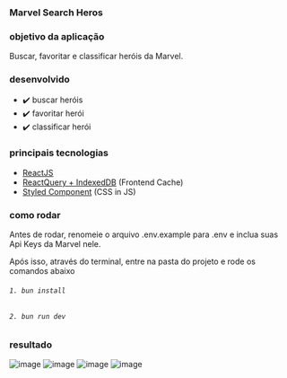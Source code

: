### Marvel Search Heros

### objetivo da aplicação
Buscar, favoritar e classificar heróis da Marvel.

### desenvolvido
* ✔️ buscar heróis
* ✔️ favoritar herói
* ✔️ classificar herói

### principais tecnologias
* <a href="https://nextjs.org/" about="_blank">ReactJS</a>
* <a href="https://tanstack.com/query/latest/docs/framework/react/overview">ReactQuery + IndexedDB</a> (Frontend Cache)
* <a href="https://next-auth.js.org/" about="_blank">Styled Component</a> (CSS in JS)

### como rodar
Antes de rodar, renomeie o arquivo .env.example para .env e inclua suas Api Keys da Marvel nele.

Após isso, através do terminal, entre na pasta do projeto e rode os comandos abaixo
###### `1. bun install`
###### `2. bun run dev`

### resultado
![image](https://github.com/user-attachments/assets/496983c3-7616-49e0-86b8-542a702b339e)
![image](https://github.com/user-attachments/assets/926938fc-68d5-400f-a52c-08a0fa575807)
![image](https://github.com/user-attachments/assets/74d62ccf-9f5c-4efc-9e4b-1a7fe7fa7440)
![image](https://github.com/user-attachments/assets/2994a259-6270-4a23-9341-cb517a9fa190)
